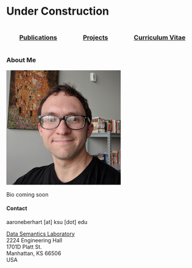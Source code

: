 # Under Construction

<div style="display: flex;flex-direction: row;flex-wrap: nowrap;justify-content: space-around;align-items: center;">  
  <div><h3><a href="https://aaroneberhart.github.io/me/papers.html">Publications</a></h3></div>
  <div><a href="https://aaroneberhart.github.io/me/projects.html"><h3>Projects</h3></a></div>
  <div><a href="https://aaroneberhart.github.io/me/cv.html"><h3>Curriculum Vitae</h3></a></div>
</div>

### About Me

![Pcture of me](me.png)<!-- .element height="35%" width="35%" -->

Bio coming soon


#### Contact

aaroneberhart \[at\] ksu \[dot\] edu

[Data Semantics Laboratory](https://daselab.cs.ksu.edu/)<br/>
2224 Engineering Hall<br/>
1701D Platt St.<br/>
Manhattan, KS 66506<br/>
USA
